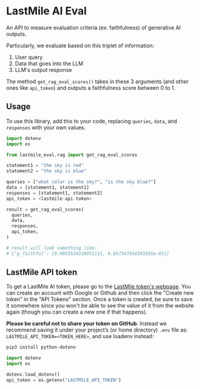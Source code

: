 # LastMile AI Eval

An API to measure evaluation criteria (ex: faithfulness) of generative AI outputs.

Particularly, we evaluate based on this triplet of information:

1. User query
2. Data that goes into the LLM
3. LLM's output response

The method `get_rag_eval_scores()` takes in these 3 arguments (and other ones like `api_token`) and outputs a faithfulness score between 0 to 1.

## Usage

To use this library, add this to your code, replacing `queries`, `data`, and `responses` with your own values.

```python
import dotenv
import os

from lastmile_eval.rag import get_rag_eval_scores

statement1 = "the sky is red"
statement2 = "the sky is blue"

queries = ["what color is the sky?", "is the sky blue?"]
data = [statement1, statement1]
responses = [statement1, statement2]
api_token = <lastmile-api-token>

result = get_rag_eval_scores(
  queries,
  data,
  responses,
  api_token,
)

# result will look something like:
# {'p_faithful': [0.9955534338951111, 6.857347034383565e-05]}
```

## LastMile API token

To get a LastMile AI token, please go to the [LastMile token's webpage](https://lastmileai.dev/settings?page=tokens).
You can create an account with Google or Github and then click the "Create new token" in the "API Tokens" section. Once a token is created, be sure to save it somewhere since you won't be able to see the value of it from the website again (though you can create a new one if that happens).

**Please be careful not to share your token on GitHub**. Instead we recommend saving it under your project’s (or home directory) `.env` file as: `LASTMILE_API_TOKEN=<TOKEN_HERE>`, and use loadenv instead:

```bash
pip3 install python-dotenv
```

```python
import dotenv
import os

dotenv.load_dotenv()
api_token = os.getenv("LASTMILE_API_TOKEN")
```
